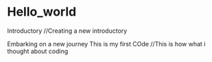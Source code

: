 # Hello_world
Introductory
//Creating a new introductory
<html>
<body>Embarking on a new journey</body>
<head>This is my first COde</head>
</html>
//This is how what i thought about coding 
